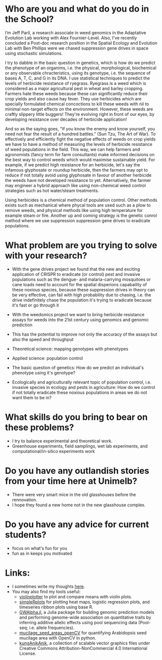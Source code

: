 # Who are you and what do you do in the School?

I’m Jeff Paril, a research associate in weed genomics in the Adaptative Evolution Lab working with Alex Fournier-Level. Also, I've recently concluded a Post-doc research position in the Spatial Ecology and Evolution Lab with Ben Phillips were we chased suppression gene drives in space using stochastic simulations.

I try to dabble in the basic question in genetics, which is how do we predict the phenotype of an organims, i.e. the physical, morphological, biochemical or any observable chracteristics, using its genotype, i.e. the sequence of bases A, T, C, and G in its DNA. I use statistical techniques to predict the levels of herbicide resistance of ryegrass. Ryegrass is a weed which is considered as a major agricultural pest in wheat and barley cropping. Farmers hate these weeds because these can significantly reduce their crop yields and also cause hay fever. They use herbicides which are specially formulated chemical concoctions to kill these weeds with nil to minimal non-target effects on the environment. However, these weeds are craftly slippery little buggers! They're evolving right in front of our eyes, by developing resistance over decades of herbicide application!

And so as the saying goes, "If you know the enemy and know yourself, you need not fear the result of a hundred battles." (Sun Tzu, The Art of War). To effectively and efficiently fight the negative effects of weeds on crop yields we have to have a method of measuring the levels of herbicide resistance of weed populations in the field. This way, we can help farmers and agronomists (fancy term for farm consultants) make informed decisions on the best way to control weeds which would maximise sustainable yield. For example, if we predict high resistance for an herbicide, let's say the infamous glyphosate or roundup herbicide, then the farmers may opt to reduce if not totally avoid using glyphosate in favour of another herbicide the weeds have not developed resistance to yet. Alternatively, the farmer may engineer a hybrid approach like using non-chemical weed control strategies such as hot water/steam treatments.

Using herbicides is a chemical method of population control. Other methods exists such as mechanical where phycal tools are used such as a plow to remove weeds, and physical methods like using high temperature for example steam or fire. Another up and coming strategy is the genetic conrol method where we use suppression suppression gene drives to eradicate populations.

# What problem are you trying to solve with your research?

- With the gene drives project we found that the new and exciting application of CRISPR to eradicate (or control) pest and invasive populations such as the dengue- and malaria-carrying mosquitoes or cane toads need to account for the spatial disperions capabaility of these noxious species, because these suppression drives in theory can be very effective, can fail with high probability due to chasing, i.e. the drive indefinitely chase the population it's trying to eradicate because it's fast or go through it

- With the weedomics project we want to bring herbicide resistance assays for weeds into the 21st century using genomics and genomic prediction
- This has the potential to improve not only the accuracy of the assays but also the speed and throughput

- Theoretical science: mapping genotypes with phenotypes
- Applied science: population control
- The basic question of genetics: How do we predict an individual's phenotype using it's genotype?
- Ecologically and agriculturally relevant topic of population control, i.e. invasive species in ecology and pests in agriculture: How do we control if not totally eradicate these noxious populations in areas we do not want them to be in?


# What skills do you bring to bear on these problems?

- I try to balance experimental and theoretical work.
- Greenhouse experiments, field samplings, wet lab experiments, and computational/in-silico experiments work

# Do you have any outlandish stories from your time here at Unimelb?

- There were very smart mice in the old glasshouses before the rennovation.
- I hope they found a new home not in the new glasshouse complex.

# Do you have any advice for current students?

- focus on what's fun for you
- fun as in keeps you motivated

# Links:
- I sometimes write my thoughts [here](https://jeffersonfparil.github.io).
- You may also find my tools useful:
  + [violinplotter](https://github.com/jeffersonfparil/violinplotter) to plot and compare means with violin plots.
  + [simpleRplots](https://github.com/jeffersonfparil/simpleRplots) for plotting heat maps, logistic regression plots, and timeseries ribbon plots using base R.
  + [GWAlpha.jl](https://github.com/jeffersonfparil/GWAlpha.jl), a Julia package for building genomic prediction models and performing genome-wide association on quantitative traits by inferring additive allelic effects using pool sequencing data (Pool-seq; i.e. allele frequencies).
  + [mucilage_seed_areas_openCV](https://gitlab.com/jeffersonfparil/mucilage_seed_areas_opencv) for quantifying Arabidopsis seed mucilage area with OpenCV in python.
  + [kungAnikAnik](https://github.com/jeffersonfparil/kungAnikAnik), a collection of scalable vector graphics files under Creative Commons Attribution-NonCommercial 4.0 International License.